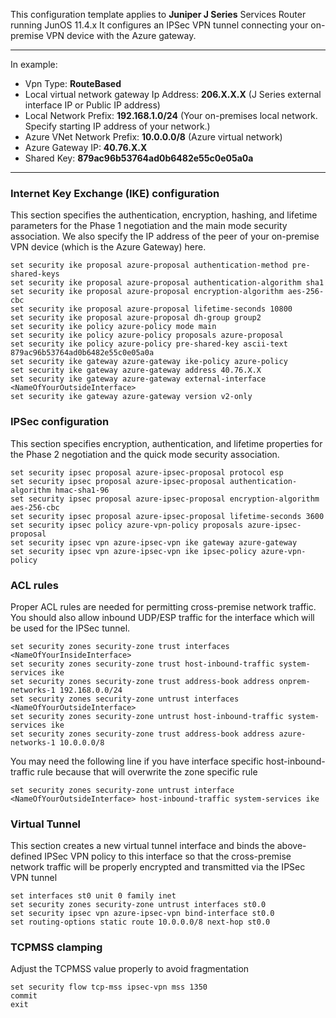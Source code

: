 This configuration template applies to **Juniper J Series** Services Router running JunOS 11.4.x It configures an IPSec VPN tunnel connecting your on-premise VPN device with the Azure gateway.

-----------
In example:

- Vpn Type: **RouteBased**
- Local virtual network gateway Ip Address: **206.X.X.X** (J Series external interface IP or Public IP address) 
- Local Network Prefix: **192.168.1.0/24** (Your on-premises local network. Specify starting IP address of your network.) 
- Azure VNet Network Prefix: **10.0.0.0/8** (Azure virtual network) 
- Azure Gateway IP: **40.76.X.X**
- Shared Key: **879ac96b53764ad0b6482e55c0e05a0a**

-----------



### Internet Key Exchange (IKE) configuration ###

This section specifies the authentication, encryption, hashing, and lifetime parameters for the Phase 1 negotiation and the main mode security association. We also specify the IP address of the peer of your on-premise VPN device (which is the Azure Gateway) here.

	set security ike proposal azure-proposal authentication-method pre-shared-keys
	set security ike proposal azure-proposal authentication-algorithm sha1
	set security ike proposal azure-proposal encryption-algorithm aes-256-cbc
	set security ike proposal azure-proposal lifetime-seconds 10800
	set security ike proposal azure-proposal dh-group group2
	set security ike policy azure-policy mode main
	set security ike policy azure-policy proposals azure-proposal
	set security ike policy azure-policy pre-shared-key ascii-text 879ac96b53764ad0b6482e55c0e05a0a
	set security ike gateway azure-gateway ike-policy azure-policy
	set security ike gateway azure-gateway address 40.76.X.X
	set security ike gateway azure-gateway external-interface <NameOfYourOutsideInterface>
	set security ike gateway azure-gateway version v2-only

### IPSec configuration ###

This section specifies encryption, authentication, and lifetime properties for the Phase 2 negotiation and the quick mode security association.

	set security ipsec proposal azure-ipsec-proposal protocol esp
	set security ipsec proposal azure-ipsec-proposal authentication-algorithm hmac-sha1-96
	set security ipsec proposal azure-ipsec-proposal encryption-algorithm aes-256-cbc
	set security ipsec proposal azure-ipsec-proposal lifetime-seconds 3600
	set security ipsec policy azure-vpn-policy proposals azure-ipsec-proposal
	set security ipsec vpn azure-ipsec-vpn ike gateway azure-gateway
	set security ipsec vpn azure-ipsec-vpn ike ipsec-policy azure-vpn-policy

### ACL rules ###

Proper ACL rules are needed for permitting cross-premise network traffic. You should also allow inbound UDP/ESP traffic for the interface which will be used for the IPSec tunnel.

	set security zones security-zone trust interfaces <NameOfYourInsideInterface>
	set security zones security-zone trust host-inbound-traffic system-services ike
	set security zones security-zone trust address-book address onprem-networks-1 192.168.0.0/24
	set security zones security-zone untrust interfaces <NameOfYourOutsideInterface>
	set security zones security-zone untrust host-inbound-traffic system-services ike
	set security zones security-zone trust address-book address azure-networks-1 10.0.0.0/8

You may need the following line if you have interface specific host-inbound-traffic rule because that will overwrite the zone specific rule

	set security zones security-zone untrust interface <NameOfYourOutsideInterface> host-inbound-traffic system-services ike

### Virtual Tunnel ###

This section creates a new virtual tunnel interface and binds the above-defined IPSec VPN policy to this interface so that the cross-premise network traffic will be properly encrypted and transmitted via the IPSec VPN tunnel

	set interfaces st0 unit 0 family inet
	set security zones security-zone untrust interfaces st0.0
	set security ipsec vpn azure-ipsec-vpn bind-interface st0.0
	set routing-options static route 10.0.0.0/8 next-hop st0.0

### TCPMSS clamping ###
Adjust the TCPMSS value properly to avoid fragmentation

	set security flow tcp-mss ipsec-vpn mss 1350
	commit
	exit